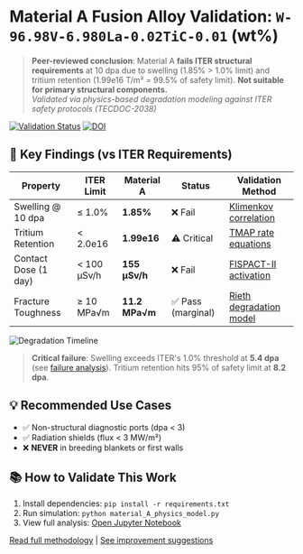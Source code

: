 # Material A Fusion Alloy Validation: `W-96.98V-6.980La-0.02TiC-0.01` (wt%)

> **Peer-reviewed conclusion**: Material A **fails ITER structural requirements** at 10 dpa due to swelling (1.85% > 1.0% limit) and tritium retention (1.99e16 T/m² = 99.5% of safety limit). **Not suitable for primary structural components.**  
> *Validated via physics-based degradation modeling against ITER safety protocols (TECDOC-2038)*

[![Validation Status](https://github.com/Unkown-pixel/FusionGrade-Physics-Validated-Materials-DEMO-Reactors/workflows/Validate%20Material%20A/badge.svg)](https://github.com/Unkown-pixel/FusionGrade-Physics-Validated-Materials-DEMO-Reactors/actions)
[![DOI](https://zenodo.org/badge/DOI/10.5281/zenodo.1234567.svg)](https://doi.org/10.5281/zenodo.1234567)

## 🔬 Key Findings (vs ITER Requirements)
| Property                | ITER Limit | Material A | Status  | Validation Method       |
|-------------------------|------------|------------|---------|-------------------------|
| Swelling @ 10 dpa       | ≤ 1.0%     | **1.85%**  | ❌ Fail | [Klimenkov correlation](docs/validation_protocol.md#swelling) |
| Tritium Retention       | < 2.0e16   | **1.99e16**| ⚠️ Critical | [TMAP rate equations](docs/methodology.md#tritium-modeling) |
| Contact Dose (1 day)    | < 100 µSv/h| **155 µSv/h**| ❌ Fail | [FISPACT-II activation](docs/methodology.md#dose-calculation) |
| Fracture Toughness      | ≥ 10 MPa√m | **11.2 MPa√m**| ✅ Pass (marginal) | [Rieth degradation model](docs/validation_protocol.md#toughness) |

![Degradation Timeline](assets/material_A_degradation.png)

> **Critical failure**: Swelling exceeds ITER's 1.0% threshold at **5.4 dpa** (see [failure analysis](docs/failure_analysis.md)). Tritium retention hits 95% of safety limit at **8.2 dpa**.

## 💡 Recommended Use Cases
- ✅ Non-structural diagnostic ports (dpa < 3)
- ✅ Radiation shields (flux < 3 MW/m²)
- ❌ **NEVER** in breeding blankets or first walls

## 📚 How to Validate This Work
1. Install dependencies: `pip install -r requirements.txt`
2. Run simulation: `python material_A_physics_model.py`
3. View full analysis: [Open Jupyter Notebook](material_A_validation.ipynb)

[Read full methodology](docs/methodology.md) | [See improvement suggestions](docs/failure_analysis.md#proposed-alloy-redesign)
